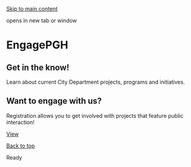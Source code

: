 [Skip to main content](https://www.pittsburghpa.gov/Service-Finder/EngagePGH#main-content)

opens in new tab or window

# EngagePGH

## Get in the know!

Learn about current City Department projects, programs and initiatives.

## Want to engage with us?

Registration allows you to get involved with projects that feature public interaction!

[View](https://engage.pittsburghpa.gov/)

[Back to top](https://www.pittsburghpa.gov/Service-Finder/EngagePGH#body-top)

Ready
